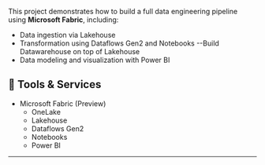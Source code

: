 
This project demonstrates how to build a full data engineering pipeline using **Microsoft Fabric**, including:

- Data ingestion via Lakehouse
- Transformation using Dataflows Gen2 and Notebooks
--Build Datawarehouse on top of Lakehouse 
- Data modeling and visualization with Power BI

## 🧰 Tools & Services

- Microsoft Fabric (Preview)
  - OneLake
  - Lakehouse
  - Dataflows Gen2
  - Notebooks
  - Power BI

---
